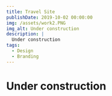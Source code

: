 ```yaml
---
title: Travel Site
publishDate: 2019-10-02 00:00:00
img: /assets/work2.PNG
img_alt: Under construction
description: |
  Under construction
tags:
  - Design
  - Branding
---
```


# Under construction
